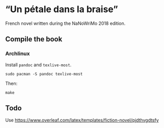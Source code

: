 # “Un pétale dans la braise”

French novel written during the NaNoWriMo 2018 edition.

## Compile the book

### Archlinux

Install `pandoc` and `texlive-most`.

```
sudo pacman -S pandoc texlive-most
```

Then:

```
make
```

## Todo

Use https://www.overleaf.com/latex/templates/fiction-novel/pjdthvgdtsfy
